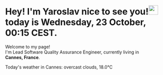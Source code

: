 <h1> Hey! I'm Yaroslav nice to see you!<img src="https://emojis.slackmojis.com/emojis/images/1531849430/4246/blob-sunglasses.gif?1531849430" width="30"/> today is Wednesday, 23 October, 00:15 CEST.</h1>

<p>Welcome to my page! </br> I'm Lead Software Quality Assurance Engineer, currently living in <img src="https://cdn-icons-png.flaticon.com/512/197/197560.png" width="13"/> <b>Cannes, France</b>. </p>

<p>Today's weather in Cannes: overcast clouds, 18.0&deg;C</p>

